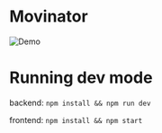 # Movinator

![Demo](demo.gif)

# Running dev mode

backend: `npm install && npm run dev`

frontend: `npm install && npm start`
